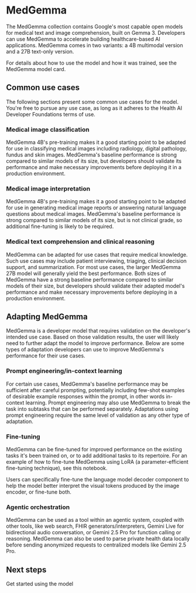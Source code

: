# MedGemma

The MedGemma collection contains Google's most capable open models for medical text and image comprehension, built on Gemma 3. Developers can use MedGemma to accelerate building healthcare-based AI applications. MedGemma comes in two variants: a 4B multimodal version and a 27B text-only version.

For details about how to use the model and how it was trained, see the MedGemma model card.

## Common use cases
The following sections present some common use cases for the model. You're free to pursue any use case, as long as it adheres to the Health AI Developer Foundations terms of use.

### Medical image classification
MedGemma 4B's pre-training makes it a good starting point to be adapted for use in classifying medical images including radiology, digital pathology, fundus and skin images. MedGemma's baseline performance is strong compared to similar models of its size, but developers should validate its performance and make necessary improvements before deploying it in a production environment.

### Medical image interpretation
MedGemma 4B's pre-training makes it a good starting point to be adapted for use in generating medical image reports or answering natural language questions about medical images. MedGemma's baseline performance is strong compared to similar models of its size, but is not clinical grade, so additional fine-tuning is likely to be required.

### Medical text comprehension and clinical reasoning
MedGemma can be adapted for use cases that require medical knowledge. Such use cases may include patient interviewing, triaging, clinical decision support, and summarization. For most use cases, the larger MedGemma 27B model will generally yield the best performance. Both sizes of MedGemma have a strong baseline performance compared to similar models of their size, but developers should validate their adapted model's performance and make necessary improvements before deploying in a production environment.

## Adapting MedGemma
MedGemma is a developer model that requires validation on the developer's intended use case. Based on those validation results, the user will likely need to further adapt the model to improve performance. Below are some types of adaptation developers can use to improve MedGemma's performance for their use cases.

### Prompt engineering/in-context learning
For certain use cases, MedGemma's baseline performance may be sufficient after careful prompting, potentially including few-shot examples of desirable example responses within the prompt, in other words in-context learning. Prompt engineering may also use MedGemma to break the task into subtasks that can be performed separately. Adaptations using prompt engineering require the same level of validation as any other type of adaptation.

### Fine-tuning
MedGemma can be fine-tuned for improved performance on the existing tasks it's been trained on, or to add additional tasks to its repertoire. For an example of how to fine-tune MedGemma using LoRA (a parameter-efficient fine-tuning technique), see this notebook.

Users can specifically fine-tune the language model decoder component to help the model better interpret the visual tokens produced by the image encoder, or fine-tune both.

### Agentic orchestration
MedGemma can be used as a tool within an agentic system, coupled with other tools, like web search, FHIR generators/interpreters, Gemini Live for bidirectional audio conversation, or Gemini 2.5 Pro for function calling or reasoning. MedGemma can also be used to parse private health data locally before sending anonymized requests to centralized models like Gemini 2.5 Pro.

## Next steps

Get started using the model
